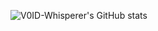 ![V0ID-Whisperer's GitHub stats](https://github-readme-stats.vercel.app/api?username=V0ID-Whisperer&show_icons=true&theme=dracula&include_all_commits=true)
<html style="
  .container-xl {
    background: white
  }
  ">
</html>
